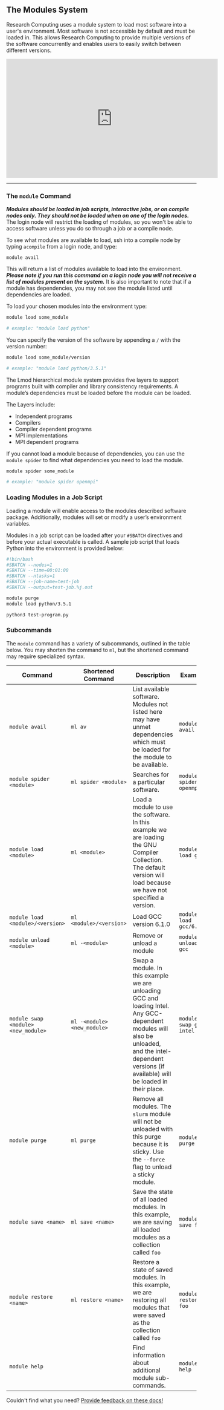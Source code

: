 ## The Modules System

Research Computing uses a module system to load most software into a
user's environment. Most software is not accessible by default and
must be loaded in. This allows Research Computing to provide multiple
versions of the software concurrently and enables users to easily switch 
between different versions.

<iframe width="560" height="315" src="https://www.youtube.com/embed/csgl4czhD_k" frameborder="0" allow="autoplay; encrypted-media" allowfullscreen></iframe>

---

### The `module` Command

**_Modules should be loaded in job scripts, interactive jobs, or on
compile nodes only. They should not be loaded when on one of the
login nodes._** The login node will restrict the loading of modules,
so you won't be able to access software unless you do so through a job
or a compile node.

To see what modules are available to load, ssh into a compile node by
typing `acompile` from a login node, and type:

```
module avail
```

This will return a list of modules available to load into the
environment. **_Please note if you run this command on a login node
you will not receive a list of modules present on the system._** It is also important to note that if a module has dependencies, you may not see the module listed until dependencies are loaded.  

To load your chosen modules into the environment type:

```bash
module load some_module

# example: "module load python"
```

You can specify the version of the software by appending a `/` with
the version number:

```bash
module load some_module/version 

# example: "module load python/3.5.1"
```

The Lmod hierarchical module system provides five layers to support
programs built with compiler and library consistency requirements. A
module’s dependencies must be loaded before the module can be loaded.

The Layers include:

+ Independent programs
+ Compilers
+ Compiler dependent programs
+ MPI implementations
+ MPI dependent programs 

If you cannot load a module because of dependencies, you can use the
`module spider` to find what dependencies you need to load the module.

```bash
module spider some_module

# example: "module spider openmpi"
```

### Loading Modules in a Job Script

Loading a module will enable access to the modules 
described software package. Additionally, modules 
will set or modify a user’s environment
variables.

Modules in a job script can be loaded after your `#SBATCH` directives
and before your actual executable is called. A sample job script that
loads Python into the environment is provided below:

```bash
#!bin/bash
#SBATCH --nodes=1
#SBATCH --time=00:01:00
#SBATCH --ntasks=1
#SBATCH --job-name=test-job
#SBATCH --output=test-job.%j.out

module purge
module load python/3.5.1

python3 test-program.py
```

### Subcommands

The `module` command has a variety of subcommands, outlined in the
table below. You may shorten the command to `ml`, but the shortened
command may require specialized syntax.

Command                 | Shortened Command            | Description  | Example |
----------------------- | ---------------------------- | ------------ | --------|
`module avail`          | `ml av`                      | List available software. Modules not listed here may have unmet dependencies which must be loaded for the module to be available. | `module avail`
`module spider <module>`| `ml spider <module>`         | Searches for a particular software. | `module spider openmpi`
`module load <module>`  | `ml <module>`                | Load a module to use the software. In this example we are loading the GNU Compiler Collection. The default version will load because we have not specified a version. | `module load gcc`
`module load <module>/<version>` | `ml <module>/<version>`      | Load GCC version 6.1.0 | `module load gcc/6.1.0`
`module unload <module>`     | `ml -<module>`               | Remove or unload a module | `module unload gcc`
`module swap <module> <new_module>` | `ml -<module> <new_module>`  | Swap a module. In this example we are unloading GCC and loading Intel. Any GCC-dependent modules will also be unloaded, and the intel-dependent versions (if available) will be loaded in their place. | `module swap gcc intel`
`module purge`          | `ml purge`                   | Remove all modules. The `slurm` module will not be unloaded with this purge because it is sticky. Use the `--force` flag to unload a sticky module. | `module purge`
`module save <name>`       | `ml save <name>`            | Save the state of all loaded modules. In this example, we are saving all loaded modules as a collection called `foo` | `module save foo`
`module restore <name>`    | `ml restore <name>`  | Restore a state of saved modules. In this example, we are restoring all modules that were saved as the collection called `foo` | `module restore foo`
`module help`           |                   | Find information about additional module sub-commands. | `module help`

Couldn't find what you need? [Provide feedback on these docs!](https://forms.gle/bSQEeFrdvyeQWPtW9)
